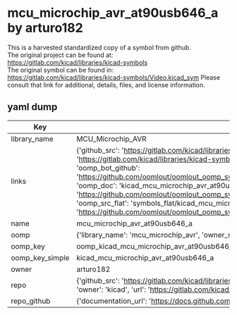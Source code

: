 # mcu_microchip_avr_at90usb646_a by arturo182  
This is a harvested standardized copy of a symbol from github.  
The original project can be found at:  
https://gitlab.com/kicad/libraries/kicad-symbols  
The original symbol can be found in:
https://gitlab.com/kicad/libraries/kicad-symbols/Video.kicad_sym
Please consult that link for additional, details, files, and license information.  
## yaml dump  
| Key | Value |  
| --- | --- |  
| library_name | MCU_Microchip_AVR |  
| links | {'github_src': 'https://gitlab.com/kicad/libraries/kicad-symbols/Video.kicad_sym', 'github_src_repo': 'https://gitlab.com/kicad/libraries/kicad-symbols', 'oomp_bot': 'kicad_mcu_microchip_avr_at90usb646_a/working', 'oomp_bot_github': 'https://github.com/oomlout/oomlout_oomp_symbol_bot/tree/main/kicad_mcu_microchip_avr_at90usb646_a/working', 'oomp_doc': 'kicad_mcu_microchip_avr_at90usb646_a/working', 'oomp_doc_github': 'https://github.com/oomlout/oomlout_oomp_symbol_doc/tree/main/kicad_mcu_microchip_avr_at90usb646_a/working', 'oomp_src_flat': 'symbols_flat/kicad_mcu_microchip_avr_at90usb646_a/working', 'oomp_src_flat_github': 'https://github.com/oomlout/oomlout_oomp_symbol_src/tree/main/kicad_mcu_microchip_avr_at90usb646_a/working'} |  
| name | mcu_microchip_avr_at90usb646_a |  
| oomp | {'library_name': 'mcu_microchip_avr', 'owner_name': 'kicad', 'symbol_name': 'mcu_microchip_avr_at90usb646_a'} |  
| oomp_key | oomp_kicad_mcu_microchip_avr_at90usb646_a |  
| oomp_key_simple | kicad_mcu_microchip_avr_at90usb646_a |  
| owner | arturo182 |  
| repo | {'github_src': 'https://gitlab.com/kicad/libraries/kicad-symbols/Video.kicad_sym', 'name': 'libraries/kicad-symbols', 'owner': 'kicad', 'url': 'https://gitlab.com/kicad/libraries/kicad-symbols'} |  
| repo_github | {'documentation_url': 'https://docs.github.com/rest/repos/repos#get-a-repository', 'message': 'Not Found'} |  

